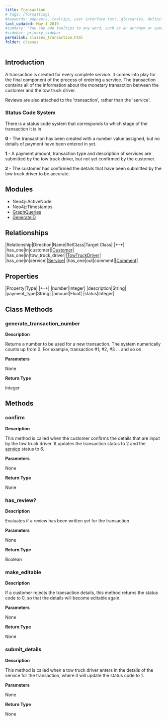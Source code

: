 ```yaml
---
title: Transaction
# tags: [formatting]
#keywords: popovers, tooltips, user interface text, glossaries, definitions
last_updated: May 1 2019
#summary: "You can add tooltips to any word, such as an acronym or specialized term. Tooltips work well for glossary definitions, because you don't have to keep repeating the definition, nor do you assume the reader already knows the word's meaning."
#sidebar: primary_sidebar
permalink: classes_transaction.html
folder: classes
---
```


## Introduction

A transaction is created for every complete service. It comes into play for the final component of the process of ordering a service. The transaction contains all of the information about the monetary transaction between the customer and the tow truck driver.

Reviews are also attached to the 'transaction', rather than the 'service'.

### Status Code System

There is a status code system that corresponds to which stage of the transaction it is in.

__0__ - The transaction has been created with a number value assigned, but no details of payment have been entered in yet.

__1__ - A payment amount, transaction type and description of services are submitted by the tow truck driver, but not yet confirmed by the customer.

__2__ - The customer has confirmed the details that have been submitted by the tow truck driver to be accurate.

## Modules

* Neo4j::ActiveNode
* Neo4j::Timestamps
* [GraphQueries](/modules_graph_queries.html)
* [GenerateID](/modules_generate_id.html)

## Relationships

|Relationship|Direction|Name|RelClass|Target Class|
|+-+|
|has_one|in|customer||[Customer](/classes_customer.html)|
|has_one|in|tow_truck_driver||[TowTruckDriver](/classes_tow_truck_driver.html)|
|has_one|in|service||[Service](/classes_service.html)|
|has_one|out|comment||[Comment](/classes_comment.html)|

## Properties

|Property|Type|
|+-+|
|number|Integer|
|description|String|
|payment_type|String|
|amount|Float|
|status|Integer|

## Class Methods

### generate_transaction_number

__Description__

Returns a number to be used for a new transaction. The system numerically counts up from 0. For example, transaction #1, #2, #3 ... and so on.

__Parameters__

None

__Return Type__

Integer

## Methods

### confirm

__Description__

This method is called when the customer confirms the details that are input by the tow truck driver. It updates the transaction status to 2 and the [service](/classes_service.html) status to 6.

__Parameters__

None

__Return Type__

None

### has_review?

__Description__

Evaluates if a review has been written yet for the transaction.

__Parameters__

None

__Return Type__

Boolean

### make_editable

__Description__

If a customer rejects the transaction details, this method returns the status code to 0, so that the details will become editable again.

__Parameters__

None

__Return Type__

None

### submit_details

__Description__

This method is called when a tow truck driver enters in the details of the service for the transaction, where it will update the status code to 1.

__Parameters__

None

__Return Type__

None
